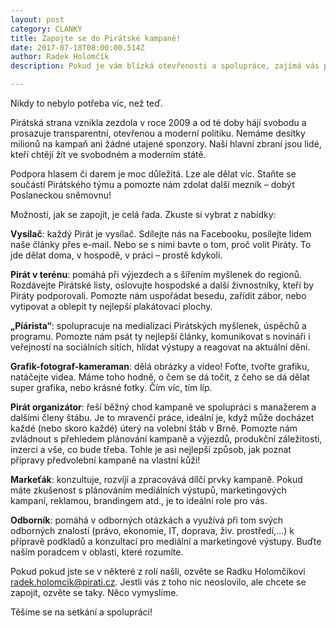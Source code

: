 ```yaml
---
layout: post
category: CLANKY
title: Zapojte se do Pirátské kampaně!
date: 2017-07-18T08:00:00.514Z
author: Radek Holomčík
description: Pokud je vám blízká otevřenosti a spolupráce, zajímá vás politika nebo státní správa a chcete zlepšit fungování státu, staňte se součástí Pirátského týmu.

---
```


Nikdy to nebylo potřeba víc, než teď.

Pirátská strana vznikla zezdola v roce 2009 a od té doby hájí svobodu a prosazuje transparentní, otevřenou a moderní politiku. Nemáme desítky milionů na kampaň ani žádné utajené sponzory. Naší hlavní zbraní jsou lidé, kteří chtějí žít ve svobodném a moderním státě.

Podpora hlasem či darem je moc důležitá. Lze ale dělat víc. Staňte se součástí Pirátského týmu a pomozte nám zdolat další mezník – dobýt Poslaneckou sněmovnu!

Možností, jak se zapojit, je celá řada. Zkuste si vybrat z nabídky:

**Vysílač**: každý Pirát je vysílač. Sdílejte nás na Facebooku, posílejte lidem naše články přes e-mail. Nebo se s nimi bavte o tom, proč volit Piráty. To jde dělat doma, v hospodě, v práci – prostě kdykoli.

**Pirát v terénu**: pomáhá při výjezdech a s šířením myšlenek do regionů. Rozdávejte Pirátské listy, oslovujte hospodské a další živnostníky, kteří by Piráty podporovali. Pomozte nám uspořádat besedu, zařídit zábor, nebo vytipovat a oblepit ty nejlepší plakátovací plochy.

**„Píárista“**: spolupracuje na medializaci Pirátských myšlenek, úspěchů a programu.
Pomozte nám psát ty nejlepší články, komunikovat s novináři i veřejností na sociálních sítích, hlídat výstupy a reagovat na aktuální dění.

**Grafik-fotograf-kameraman**: dělá obrázky a video! Foťte, tvořte grafiku, natáčejte videa. Máme toho hodně, o čem se dá točit, z čeho se dá dělat super grafika, nebo krásné fotky. Čím víc, tím líp.

**Pirát organizátor**: řeší běžný chod kampaně ve spolupráci s manažerem a dalšími členy štábu. Je to mravenčí práce, ideální je, když může docházet každé (nebo skoro každé) úterý na volební štáb v Brně. Pomozte nám zvládnout s přehledem plánování kampaně a výjezdů, produkční záležitosti, inzerci a vše, co bude třeba.
Tohle je asi nejlepší způsob, jak poznat přípravy předvolební kampaně na vlastní kůži!

**Markeťák**: konzultuje, rozvíjí a zpracovává dílčí prvky kampaně. Pokud máte zkušenost s plánováním mediálních výstupů, marketingových kampaní, reklamou, brandingem atd., je to ideální role pro vás.

**Odborník**: pomáhá v odborných otázkách a využívá při tom svých odborných znalostí (právo, ekonomie, IT, doprava, živ. prostředí,…) k přípravě podkladů a konzultací pro mediální a marketingové výstupy. Buďte naším poradcem v oblasti, které rozumíte.

Pokud pokud jste se v některé z rolí našli, ozvěte se Radku Holomčíkovi [radek.holomcik@pirati.cz](mailto:radek.holomcik@pirati.cz). Jestli vás z toho nic neoslovilo, ale chcete se zapojit, ozvěte se taky. Něco vymyslíme.

Těšíme se na setkání a spolupráci!
